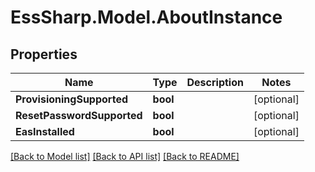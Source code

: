 # EssSharp.Model.AboutInstance

## Properties

Name | Type | Description | Notes
------------ | ------------- | ------------- | -------------
**ProvisioningSupported** | **bool** |  | [optional] 
**ResetPasswordSupported** | **bool** |  | [optional] 
**EasInstalled** | **bool** |  | [optional] 

[[Back to Model list]](../README.md#documentation-for-models) [[Back to API list]](../README.md#documentation-for-api-endpoints) [[Back to README]](../README.md)

